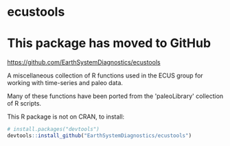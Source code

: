 ecustools
================

This package has moved to GitHub
================================

<https://github.com/EarthSystemDiagnostics/ecustools>

A miscellaneous collection of R functions used in the ECUS group for working with time-series and paleo data.

Many of these functions have been ported from the 'paleoLibrary' collection of R scripts.

This R package is not on CRAN, to install:

``` r
# install.packages("devtools")
devtools::install_github("EarthSystemDiagnostics/ecustools")
```
